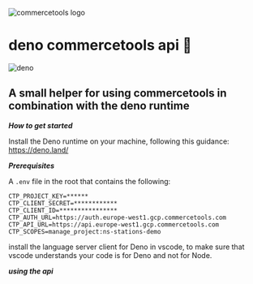 ![commercetools logo](https://commercetools.com/_build/images/logos/commercetools-logo-desktop.svg)
# deno commercetools api 🦕
![deno](https://deno.land/logo.svg)
## A small helper for using commercetools in combination with the deno runtime

***How to get started***

Install the Deno runtime on your machine, following this guidance: https://deno.land/

***Prerequisites***

A ```.env``` file in the root that contains the following:

```
CTP_PROJECT_KEY=******
CTP_CLIENT_SECRET=************
CTP_CLIENT_ID=****************
CTP_AUTH_URL=https://auth.europe-west1.gcp.commercetools.com
CTP_API_URL=https://api.europe-west1.gcp.commercetools.com
CTP_SCOPES=manage_project:ns-stations-demo
```

install the language server client for Deno in vscode, to make sure that vscode understands your code is for Deno and not for Node.

***using the api***

